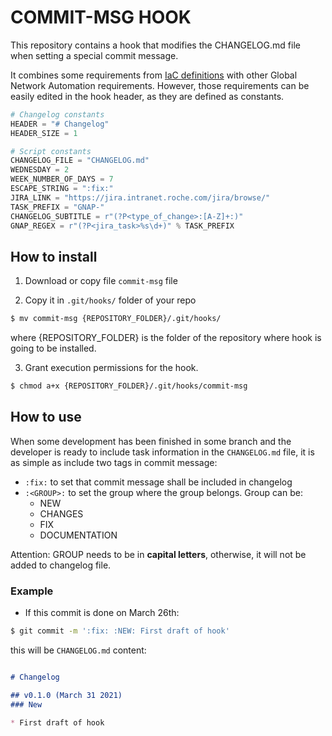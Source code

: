 # COMMIT-MSG HOOK

This repository contains a hook that modifies the CHANGELOG.md file when setting a special commit message.

It combines some requirements from [IaC definitions](https://bitbk.roche.com/projects/ITG/repos/idlc/browse/templates/iac_CHANGELOG.md) with other Global Network Automation requirements. However, those requirements can be easily edited in the hook header, as they are defined as constants.

```python
# Changelog constants
HEADER = "# Changelog"
HEADER_SIZE = 1

# Script constants
CHANGELOG_FILE = "CHANGELOG.md"
WEDNESDAY = 2
WEEK_NUMBER_OF_DAYS = 7
ESCAPE_STRING = ":fix:"
JIRA_LINK = "https://jira.intranet.roche.com/jira/browse/"
TASK_PREFIX = "GNAP-"
CHANGELOG_SUBTITLE = r"(?P<type_of_change>:[A-Z]+:)"
GNAP_REGEX = r"(?P<jira_task>%s\d+)" % TASK_PREFIX
```

## How to install

1. Download or copy file `commit-msg` file

2. Copy it in `.git/hooks/` folder of your repo
```bash
$ mv commit-msg {REPOSITORY_FOLDER}/.git/hooks/
```

where {REPOSITORY_FOLDER} is the folder of the repository where hook is going to be installed.

3. Grant execution permissions for the hook.
```bash
$ chmod a+x {REPOSITORY_FOLDER}/.git/hooks/commit-msg
```

## How to use

When some development has been finished in some branch and the developer is ready to include task information in the `CHANGELOG.md` file, it is as simple as include two tags in commit message:
* `:fix:` to set that commit message shall be included in changelog
* `:<GROUP>:` to set the group where the group belongs. Group can be:
    * NEW
    * CHANGES
    * FIX
    * DOCUMENTATION

Attention: GROUP needs to be in **capital letters**, otherwise, it will not be added to changelog file.

### Example

* If this commit is done on March 26th:

```bash
$ git commit -m ':fix: :NEW: First draft of hook'
```

this will be `CHANGELOG.md` content:
```markdown

# Changelog

## v0.1.0 (March 31 2021)
### New

* First draft of hook
```
